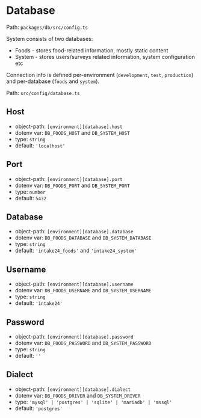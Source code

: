 # Database

Path: `packages/db/src/config.ts`

System consists of two databases:

- Foods - stores food-related information, mostly static content
- System - stores users/surveys related information, system configuration etc

Connection info is defined per-environment (`development`, `test`, `production`) and per-database (`foods` and `system`).

Path: `src/config/database.ts`

## Host

- object-path: `[environment][database].host`
- dotenv var: `DB_FOODS_HOST` and `DB_SYSTEM_HOST`
- type: `string`
- default: `'localhost'`

## Port

- object-path: `[environment][database].port`
- dotenv var: `DB_FOODS_PORT` and `DB_SYSTEM_PORT`
- type: `number`
- default: `5432`

## Database

- object-path: `[environment][database].database`
- dotenv var: `DB_FOODS_DATABASE` and `DB_SYSTEM_DATABASE`
- type: `string`
- default: `'intake24_foods'` and `'intake24_system'`

## Username

- object-path: `[environment][database].username`
- dotenv var: `DB_FOODS_USERNAME` and `DB_SYSTEM_USERNAME`
- type: `string`
- default: `'intake24'`

## Password

- object-path: `[environment][database].password`
- dotenv var: `DB_FOODS_PASSWORD` and `DB_SYSTEM_PASSWORD`
- type: `string`
- default: `''`

## Dialect

- object-path: `[environment][database].dialect`
- dotenv var: `DB_FOODS_DRIVER` and `DB_SYSTEM_DRIVER`
- type: `'mysql' | 'postgres' | 'sqlite' | 'mariadb' | 'mssql'`
- default: `'postgres'`
